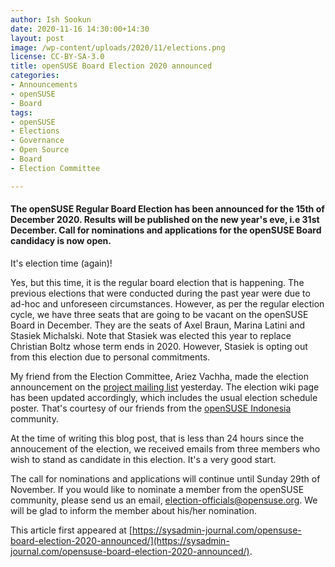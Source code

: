 ```yaml
---
author: Ish Sookun
date: 2020-11-16 14:30:00+14:30
layout: post
image: /wp-content/uploads/2020/11/elections.png
license: CC-BY-SA-3.0
title: openSUSE Board Election 2020 announced 
categories:
- Announcements
- openSUSE
- Board
tags:
- openSUSE
- Elections
- Governance
- Open Source
- Board
- Election Committee

---
```


#### The openSUSE Regular Board Election has been announced for the 15th of December 2020. Results will be published on the new year's eve, i.e 31st December. Call for nominations and applications for the openSUSE Board candidacy is now open.

It's election time (again)!

Yes, but this time, it is the regular board election that is happening. The previous elections that were conducted during the past year were due to ad-hoc and unforeseen circumstances. However, as per the regular election cycle, we have three seats that are going to be vacant on the openSUSE Board in December. They are the seats of Axel Braun, Marina Latini and Stasiek Michalski. Note that Stasiek was elected this year to replace Christian Boltz whose term ends in 2020. However, Stasiek is opting out from this election due to personal commitments.

My friend from the Election Committee, Ariez Vachha, made the election announcement on the [project mailing list](https://lists.opensuse.org/archives/list/project@lists.opensuse.org/thread/53QLO6CZNPDZKTBWEZ2532TXPUI63G4M/) yesterday. The election wiki page has been updated accordingly, which includes the usual election schedule poster. That's courtesy of our friends from the [openSUSE Indonesia](https://opensuse.id/) community.

At the time of writing this blog post, that is less than 24 hours since the annoucement of the election, we received emails from three members who wish to stand as candidate in this election. It's a very good start.

The call for nominations and applications will continue until Sunday 29th of November. If you would like to nominate a member from the openSUSE community, please send us an email, <election-officials@opensuse.org>. We will be glad to inform the member about his/her nomination.

This article first appeared at [https://sysadmin-journal.com/opensuse-board-election-2020-announced/](https://sysadmin-journal.com/opensuse-board-election-2020-announced/).

